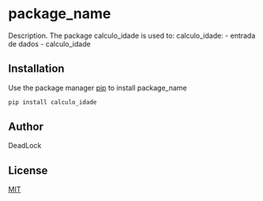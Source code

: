 # package_name

Description. 
The package calculo_idade is used to:
	calculo_idade:
		- entrada de dados
		- calculo_idade

## Installation

Use the package manager [pip](https://pip.pypa.io/en/stable/) to install package_name

```bash
pip install calculo_idade
```

## Author
DeadLock

## License
[MIT](https://choosealicense.com/licenses/mit/)